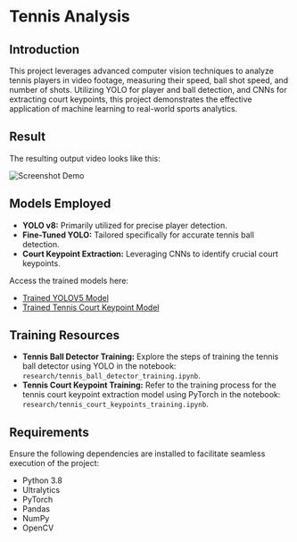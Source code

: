 # Tennis Analysis

## Introduction
This project leverages advanced computer vision techniques to analyze tennis players in video footage, measuring their speed, ball shot speed, and number of shots. Utilizing YOLO for player and ball detection, and CNNs for extracting court keypoints, this project demonstrates the effective application of machine learning to real-world sports analytics.

## Result
The resulting output video looks like this:

![Screenshot Demo](https://github.com/anqitwa/tennis-analysis/blob/main/output_videos/screenshot.png)

## Models Employed
- **YOLO v8:** Primarily utilized for precise player detection.
- **Fine-Tuned YOLO:** Tailored specifically for accurate tennis ball detection.
- **Court Keypoint Extraction:** Leveraging CNNs to identify crucial court keypoints.

Access the trained models here:
- [Trained YOLOV5 Model](https://drive.google.com/file/d/1UZwiG1jkWgce9lNhxJ2L0NVjX1vGM05U/view?usp=sharing)
- [Trained Tennis Court Keypoint Model](https://drive.google.com/file/d/1QrTOF1ToQ4plsSZbkBs3zOLkVt3MBlta/view?usp=sharing)

## Training Resources
- **Tennis Ball Detector Training:** Explore the steps of training the tennis ball detector using YOLO in the notebook: `research/tennis_ball_detector_training.ipynb`.
- **Tennis Court Keypoint Training:** Refer to the training process for the tennis court keypoint extraction model using PyTorch in the notebook: `research/tennis_court_keypoints_training.ipynb`.

## Requirements
Ensure the following dependencies are installed to facilitate seamless execution of the project:
- Python 3.8
- Ultralytics
- PyTorch
- Pandas
- NumPy
- OpenCV
